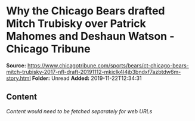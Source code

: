 # Why the Chicago Bears drafted Mitch Trubisky over Patrick Mahomes and Deshaun Watson - Chicago Tribune

**Source:** https://www.chicagotribune.com/sports/bears/ct-chicago-bears-mitch-trubisky-2017-nfl-draft-20191112-mkiclk4l4jb3bndxf7azbtdw6m-story.html
**Folder:** Unread
**Added:** 2019-11-22T12:34:31




## Content
*Content would need to be fetched separately for web URLs*
